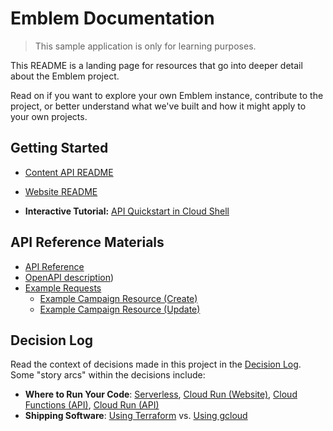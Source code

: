 # Emblem Documentation

> This sample application is only for learning purposes.

This README is a landing page for resources that go into deeper detail about the Emblem project.

Read on if you want to explore your own Emblem instance, contribute to the project, or better understand what we've built and how it might apply to your own projects.

## Getting Started

<!-- TODO: Move documentation to ./docs -->
* [Content API README](../content-api/README.md)
* [Website README](../website/README.md)

* **Interactive Tutorial:** [API Quickstart in Cloud Shell](https://ssh.cloud.google.com/cloudshell/editor?cloudshell_git_repo=https://github.com/GoogleCloudPlatform/emblem&cloudshell_git_branch=main&cloudshell_tutorial=docs/tutorials/api-quickstart.md)

## API Reference Materials

<!-- TODO: Merge Example Requests with API Reference -->
<!-- TODO: Merge Example Resources with seed data -->

* [API Reference](./api-reference.md)
* [OpenAPI description](../content-api/openapi.yaml))
* [Example Requests](example_requests.md)
  * [Example Campaign Resource (Create)](resource.json)
  * [Example Campaign Resource (Update)](update_resource.json)

## Decision Log

Read the context of decisions made in this project in the [Decision Log](./decisions). Some "story arcs" within the decisions include:

* **Where to Run Your Code**: [Serverless](2021-03-serverless.md), [Cloud Run (Website)](2021-04-run-website.md), [Cloud Functions (API)](2021-04-functions-api.md), [Cloud Run (API)](2021-06-run-api.md)
* **Shipping Software**: [Using Terraform](2021-04-terraform.md) vs. [Using gcloud](2021-05-gcloud-deploy.md)
